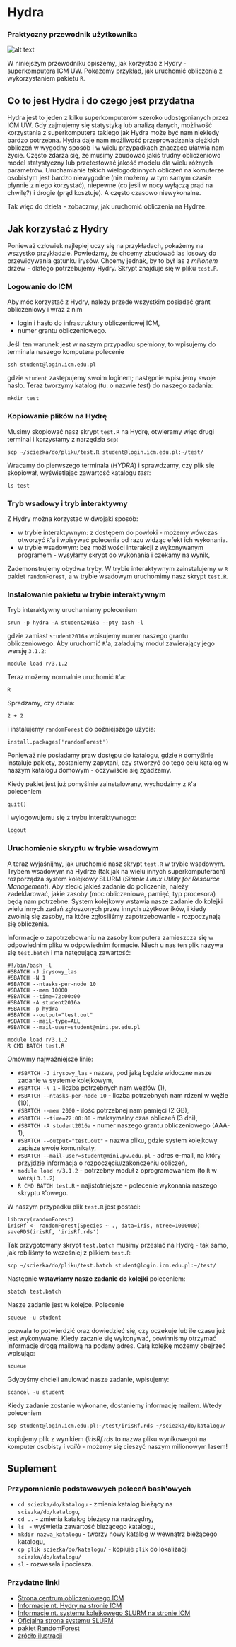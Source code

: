 # Hydra
### Praktyczny przewodnik użytkownika

![alt text](hydra.jpeg)

W niniejszym przewodniku opiszemy, jak korzystać z Hydry - superkomputera ICM UW.
Pokażemy przykład, jak uruchomić obliczenia z wykorzystaniem pakietu `R`.

## Co to jest Hydra i do czego jest przydatna
Hydra jest to jeden z kilku superkomputerów szeroko udostępnianych przez ICM UW.
Gdy zajmujemy się statystyką lub analizą danych, możliwość korzystania z superkomputera takiego jak Hydra może być nam niekiedy bardzo potrzebna. Hydra daje nam możliwość przeprowadzania ciężkich obliczeń w wygodny sposób i w wielu przypadkach znacząco ułatwia nam życie.
Często zdarza się, że musimy zbudować jakiś trudny obliczeniowo model statystyczny lub przetestować jakość modelu dla wielu różnych parametrów.
Uruchamianie takich wielogodzinnych obliczeń na komuterze osobistym jest bardzo niewygodne (nie możemy w tym samym czasie płynnie z niego korzystać), niepewne (co jeśli w nocy wyłączą prąd na chwilę?) i drogie (prąd kosztuje). A często czasowo niewykonalne.

Tak więc do dzieła - zobaczmy, jak uruchomić obliczenia na Hydrze.

## Jak korzystać z Hydry
Ponieważ człowiek najlepiej uczy się na przykładach, pokażemy na wszystko przykładzie.
Powiedzmy, że chcemy zbudować las losowy do przewidywania gatunku irysów.
Chcemy jednak, by to był las z *milionem* drzew - dlatego potrzebujemy Hydry.
Skrypt znajduje się w pliku `test.R`.

### Logowanie do ICM
Aby móc korzystać z Hydry, należy przede wszystkim posiadać grant obliczeniowy i wraz z nim
* login i hasło do infrastruktury obliczeniowej ICM,
* numer grantu obliczeniowego.

Jeśli ten warunek jest w naszym przypadku spełniony, to wpisujemy do terminala naszego komputera polecenie
```
ssh student@login.icm.edu.pl
```
gdzie `student` zastępujemy swoim loginem; następnie wpisujemy swoje hasło.
Teraz tworzymy katalog (tu: o nazwie *test*) do naszego zadania:
  ```
mkdir test
```

### Kopiowanie plików na Hydrę

Musimy skopiować nasz skrypt `test.R` na Hydrę, otwieramy więc drugi terminal i korzystamy z narzędzia `scp`:
  ```
scp ~/sciezka/do/pliku/test.R student@login.icm.edu.pl:~/test/
  ```
Wracamy do pierwszego terminala (*HYDRA*) i sprawdzamy, czy plik się skopiował, wyświetlając zawartość katalogu *test*:
  ```
ls test
```

### Tryb wsadowy i tryb interaktywny
Z Hydry można korzystać w dwojaki sposób:
  * w trybie interaktywnym: z dostępem do powłoki - możemy wówczas otworzyć `R`'a i wpisywać polecenia od razu widząc efekt ich wykonania.
* w trybie wsadowym: bez możliwości interakcji z wykonywanym programem - wysyłamy skrypt do wykonania i czekamy na wynik,

Zademonstrujemy obydwa tryby.
W trybie interaktywnym zainstalujemy w `R` pakiet `randomForest`, a w trybie wsadowym uruchomimy nasz skrypt `test.R`.

### Instalowanie pakietu w trybie interaktywnym

Tryb interaktywny uruchamiamy poleceniem
```
srun -p hydra -A student2016a --pty bash -l
```
gdzie zamiast `student2016a` wpisujemy numer naszego grantu obliczeniowego.
Aby uruchomić `R`'a, załadujmy moduł zawierający jego wersję `3.1.2`:
  ```
module load r/3.1.2
```
Teraz możemy normalnie uruchomić `R`'a:
```
R
```
Spradzamy, czy działa:
```
2 + 2
```
i instalujemy `randomForest` do późniejszego użycia:
```
install.packages('randomForest')
```
Ponieważ nie posiadamy praw dostępu do katalogu, gdzie `R` domyślnie instaluje pakiety, zostaniemy zapytani, czy stworzyć do tego celu katalog w naszym katalogu domowym - oczywiście się zgadzamy.

Kiedy pakiet jest już pomyślnie zainstalowany, wychodzimy z `R`'a poleceniem
```
quit()
```
i wylogowujemu się z trybu interaktywnego:
  ```
logout
```
### Uruchomienie skryptu w trybie wsadowym

A teraz wyjaśnijmy, jak uruchomić nasz skrypt `test.R` w trybie wsadowym.
Trybem wsadowym na Hydrze (tak jak na wielu innych superkomputerach) rozporządza system kolejkowy SLURM (*Simple Linux Utility for Resource Management*). Aby zlecić jakieś zadanie do policzenia, należy zadeklarować, jakie zasoby (moc obliczeniowa, pamięć, typ procesora) będą nam potrzebne. System kolejkowy wstawia nasze zadanie do kolejki wielu innych zadań zgłoszonych przez innych użytkowników, i kiedy zwolnią się zasoby, na które zgłosiliśmy zapotrzebowanie - rozpoczynają się obliczenia.

Informacje o zapotrzebowaniu na zasoby komputera zamieszcza się w odpowiednim pliku w odpowiednim formacie. Niech u nas ten plik nazywa się `test.batch` i ma natępującą zawartość:
  ```
#!/bin/bash -l
#SBATCH -J irysowy_las
#SBATCH -N 1
#SBATCH --ntasks-per-node 10
#SBATCH --mem 10000
#SBATCH --time=72:00:00
#SBATCH -A student2016a
#SBATCH -p hydra
#SBATCH --output="test.out"
#SBATCH --mail-type=ALL
#SBATCH --mail-user=student@mini.pw.edu.pl

module load r/3.1.2
R CMD BATCH test.R
```
Omówmy  najważniejsze linie:
  * ``` #SBATCH -J irysowy_las ``` - nazwa, pod jaką będzie widoczne nasze zadanie w systemie kolejkowym,
* ``` #SBATCH -N 1 ``` - liczba potrzebnych nam węzłów (1),
* ``` #SBATCH --ntasks-per-node 10 ``` - liczba potrzebnych nam rdzeni w węźle (10),
* ``` #SBATCH --mem 2000 ``` - ilość potrzebnej nam pamięci (2 GB),
* ``` #SBATCH --time=72:00:00 ``` - maksymalny czas obliczeń (3 dni),
* ``` #SBATCH -A student2016a ``` - numer naszego grantu obliczeniowego (AAA-1),
* ``` #SBATCH --output="test.out" ``` - nazwa pliku, gdzie system kolejkowy zapisze swoje komunikaty,
* ``` #SBATCH --mail-user=student@mini.pw.edu.pl ``` - adres e-mail, na który przyjdzie informacja o rozpoczęciu/zakończeniu obliczeń,
* ```module load r/3.1.2``` - potrzebny moduł z oprogramowaniem (to `R` w wersji `3.1.2`)
* ```R CMD BATCH test.R``` - najistotniejsze - polecenie wykonania naszego skryptu `R`'owego.

W naszym przypadku plik `test.R` jest postaci:

```
library(randomForest)
irisRf <- randomForest(Species ~ ., data=iris, ntree=1000000)
saveRDS(irisRf, 'irisRf.rds')
```

Tak przygotowany skrypt `test.batch` musimy przesłać na Hydrę - tak samo, jak robiliśmy to wcześniej z plikiem `test.R`:
```
scp ~/sciezka/do/pliku/test.batch student@login.icm.edu.pl:~/test/
```

Następnie **wstawiamy nasze zadanie do kolejki** poleceniem:
```
sbatch test.batch
```
Nasze zadanie jest w kolejce. Polecenie
```
squeue -u student
```
pozwala to potwierdzić oraz dowiedzieć się, czy oczekuje lub ile czasu już jest wykonywane.
Kiedy zacznie się wykonywać, powinniśmy otrzymać informację drogą mailową na podany adres.
Całą kolejkę możemy obejrzeć wpisując:
```
squeue
```
Gdybyśmy chcieli anulować nasze zadanie, wpisujemy:
```
scancel -u student
```
Kiedy zadanie zostanie wykonane, dostaniemy informację mailem.
Wtedy poleceniem
```
scp student@login.icm.edu.pl:~/test/irisRf.rds ~/sciezka/do/katalogu/
```
kopiujemy plik z wynikiem (*irisRf.rds* to nazwa pliku wynikowego) na komputer osobisty i *voilà* - możemy się cieszyć naszym milionowym lasem!

## Suplement
### Przypomnienie podstawowych poleceń bash'owych

* ```cd sciezka/do/katalogu``` - zmienia katalog bieżący na `sciezka/do/katalogu`,
* ```cd ..``` - zmienia katalog bieżący na nadrzędny,
* ```ls ``` - wyświetla zawartość bieżącego katalogu,
* ```mkdir nazwa_katalogu``` - tworzy nowy katalog w wewnątrz bieżącego katalogu,
* ```cp plik sciezka/do/katalogu/``` - kopiuje `plik` do lokalizacji `sciezka/do/katalogu/`
* ```sl``` - rozwesela i pociesza.

### Przydatne linki
* [Strona centrum obliczeniowego ICM](https://www.icm.edu.pl/kdm/)
* [Informacje nt. Hydry na stronie ICM](https://www.icm.edu.pl/kdm/Hydra)
* [Informacje nt. systemu kolejkowego SLURM na stronie ICM](https://www.icm.edu.pl/kdm/Slurm)
* [Oficjalna strona systemu SLURM](http://slurm.schedmd.com/)
* [pakiet RandomForest](https://cran.r-project.org/web/packages/randomForest/index.html)
* [źródło ilustracji](http://www.hydravm.org/hydra)
